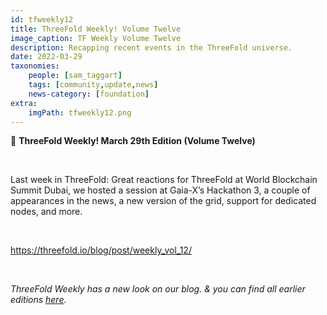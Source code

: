```yaml
---
id: tfweekly12
title: ThreeFold Weekly! Volume Twelve
image_caption: TF Weekly Volume Twelve
description: Recapping recent events in the ThreeFold universe.
date: 2022-03-29
taxonomies:
    people: [sam_taggart]
    tags: [community,update,news]
    news-category: [foundation]
extra:
    imgPath: tfweekly12.png
---
```


📰 **ThreeFold Weekly! March 29th Edition (Volume Twelve)**

<br/>

Last week in ThreeFold: Great reactions for ThreeFold at World Blockchain Summit Dubai, we hosted a session at Gaia-X’s Hackathon 3, a couple of appearances in the news, a new version of the grid, support for dedicated nodes, and more.

<br/>

https://threefold.io/blog/post/weekly_vol_12/

<br/>

*ThreeFold Weekly has a new look on our blog. & you can find all earlier editions [here](https://forum.threefold.io/c/ecosystem-developments/41).*
